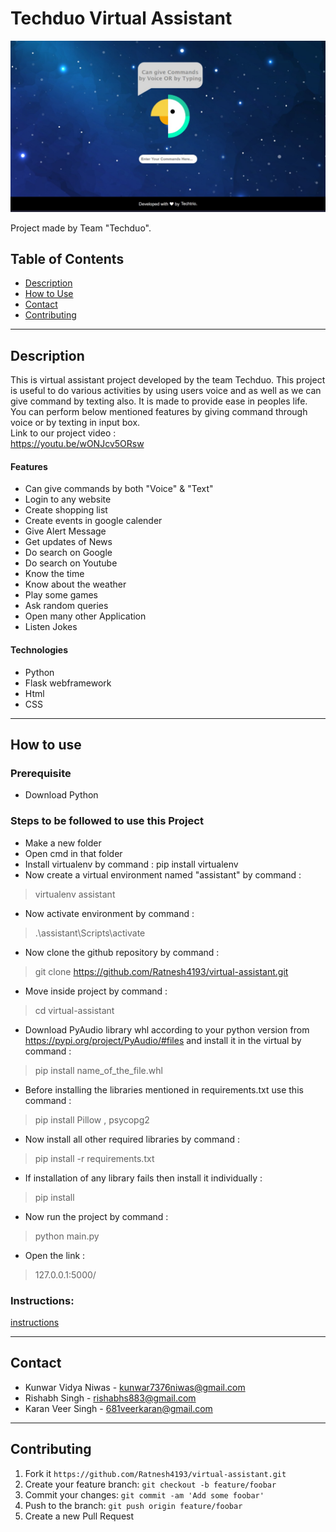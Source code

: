 # Techduo Virtual Assistant
![alt text](static/techduo.jpeg)

Project made by Team "Techduo".

## Table of Contents
- [Description](#description)
- [How to Use](#how-to-use)
- [Contact](#contact)
- [Contributing](#contributing)

---

## Description

This is virtual assistant project developed by the team Techduo. This project is useful to do various  activities  by  using  users voice and as well as we can give command by texting also. It is made to  provide ease in peoples life. You can perform below mentioned features by giving command through voice or by texting in input box. <br>
Link to our project video :<br>
https://youtu.be/wONJcv5ORsw

#### Features

- Can give commands by both "Voice" & "Text"
- Login to any website
- Create shopping list
- Create events in google calender
- Give Alert Message
- Get updates of News
- Do search on Google
- Do search on Youtube
- Know the time
- Know about the weather
- Play some games
- Ask random queries
- Open many other Application
- Listen Jokes

#### Technologies
- Python
- Flask webframework
- Html
- CSS

---

## How to use

### Prerequisite
- Download Python

### Steps to be followed to use this Project
- Make a new folder
- Open cmd in that folder
- Install virtualenv by command : pip install virtualenv
- Now create a virtual environment named "assistant" by command :
 > virtualenv assistant
- Now activate environment by command :
 > .\assistant\Scripts\activate
- Now clone the github repository by command :
 > git clone https://github.com/Ratnesh4193/virtual-assistant.git
- Move inside project by command :
 > cd virtual-assistant
- Download PyAudio library whl according to your python version from https://pypi.org/project/PyAudio/#files and install it in the virtual by command :
 > pip install name_of_the_file.whl
- Before installing the libraries mentioned in requirements.txt use this command :
 > pip install Pillow , psycopg2
- Now install all other required libraries by command :
 > pip install -r requirements.txt
- If installation of any library fails then install it individually :
 > pip install <name of library>
- Now run the project by command :
 > python main.py
- Open the link :
 > 127.0.0.1:5000/  
 
 ### Instructions:
 [instructions](instructions.md)
    
---    

## Contact
- Kunwar Vidya Niwas - kunwar7376niwas@gmail.com
- Rishabh Singh - rishabhs883@gmail.com 
- Karan Veer Singh -  681veerkaran@gmail.com

---

## Contributing
1. Fork it
   ```https://github.com/Ratnesh4193/virtual-assistant.git```
2. Create your feature branch: 
   ```git checkout -b feature/foobar```
3. Commit your changes: 
   ```git commit -am 'Add some foobar'```
4. Push to the branch: 
   ```git push origin feature/foobar```
5. Create a new Pull Request

